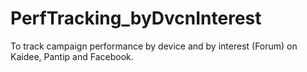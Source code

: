 # PerfTracking_byDvcnInterest
To track campaign performance by device and by interest (Forum) on Kaidee, Pantip and Facebook.
